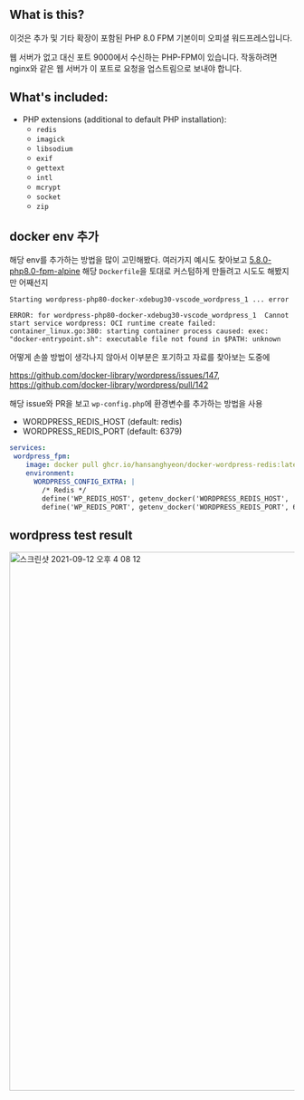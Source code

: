## What is this?

이것은 추가 및 기타 확장이 포함된 PHP 8.0 FPM 기본이미 오피셜 워드프레스입니다.

웹 서버가 없고 대신 포트 9000에서 수신하는 PHP-FPM이 있습니다. 작동하려면 nginx와 같은 웹 서버가 이 포트로 요청을 업스트림으로 보내야 합니다.

## What's included:

* PHP extensions (additional to default PHP installation):
  * `redis`
  * `imagick`
  * `libsodium`
  * `exif`
  * `gettext`
  * `intl`
  * `mcrypt`
  * `socket`
  * `zip`

## docker env 추가

해당 env를 추가하는 방법을 많이 고민해봤다. 여러가지 예시도 찾아보고 [5.8.0-php8.0-fpm-alpine](https://github.com/docker-library/wordpress/tree/e98fe75c5a41e2d3f3c4d89f3e6b15e62638147c/latest/php8.0/fpm-alpine) 해당 `Dockerfile`을 토대로 커스텀하게 만들려고 시도도 해봤지만 어째선지

```
Starting wordpress-php80-docker-xdebug30-vscode_wordpress_1 ... error

ERROR: for wordpress-php80-docker-xdebug30-vscode_wordpress_1  Cannot start service wordpress: OCI runtime create failed: container_linux.go:380: starting container process caused: exec: "docker-entrypoint.sh": executable file not found in $PATH: unknown
```

어떻게 손쓸 방법이 생각나지 않아서 이부분은 포기하고 자료를 찾아보는 도중에

https://github.com/docker-library/wordpress/issues/147, https://github.com/docker-library/wordpress/pull/142

해당 issue와 PR을 보고 `wp-config.php`에 환경변수를 추가하는 방법을 사용

- WORDPRESS_REDIS_HOST (default: redis)
- WORDPRESS_REDIS_PORT (default: 6379)

```yaml
services:
 wordpress_fpm:
    image: docker pull ghcr.io/hansanghyeon/docker-wordpress-redis:latest
    environment:
      WORDPRESS_CONFIG_EXTRA: |
        /* Redis */
        define('WP_REDIS_HOST', getenv_docker('WORDPRESS_REDIS_HOST', 'redis'));
        define('WP_REDIS_PORT', getenv_docker('WORDPRESS_REDIS_PORT', 6379));
```

## wordpress test result

<img width="952" alt="스크린샷 2021-09-12 오후 4 08 12" src="https://user-images.githubusercontent.com/42893446/132977263-d8496a03-3aaa-4dcb-a3b4-52d880cb3a3f.png">